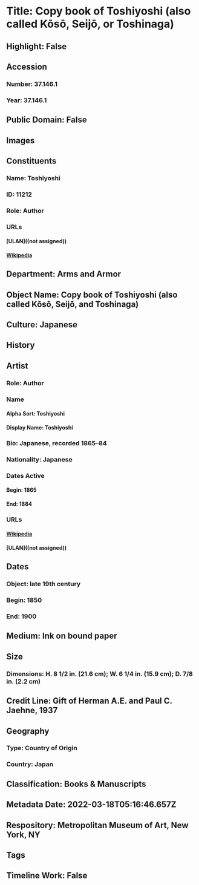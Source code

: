 # Title: Copy book of Toshiyoshi (also called Kōsō, Seijō, or Toshinaga)
## Highlight: False
## Accession
### Number: 37.146.1
### Year: 37.146.1
## Public Domain: False
## Images
## Constituents
### Name: Toshiyoshi
### ID: 11212
### Role: Author
### URLs
#### [ULAN]((not assigned))
#### [Wikipedia](https://www.wikidata.org/wiki/Q63072519)
## Department: Arms and Armor
## Object Name: Copy book of Toshiyoshi (also called Kōsō, Seijō, and Toshinaga)
## Culture: Japanese
## History
## Artist
### Role: Author
### Name
#### Alpha Sort: Toshiyoshi
#### Display Name: Toshiyoshi
### Bio: Japanese, recorded 1865–84
### Nationality: Japanese
### Dates Active
#### Begin: 1865
#### End: 1884
### URLs
#### [Wikipedia](https://www.wikidata.org/wiki/Q63072519)
#### [ULAN]((not assigned))
## Dates
### Object: late 19th century
### Begin: 1850
### End: 1900
## Medium: Ink on bound paper
## Size
### Dimensions: H. 8 1/2 in. (21.6 cm); W. 6 1/4 in. (15.9 cm); D. 7/8 in. (2.2 cm)
## Credit Line: Gift of Herman A.E. and Paul C. Jaehne, 1937
## Geography
### Type: Country of Origin
### Country: Japan
## Classification: Books & Manuscripts
## Metadata Date: 2022-03-18T05:16:46.657Z
## Respository: Metropolitan Museum of Art, New York, NY
## Tags
## Timeline Work: False